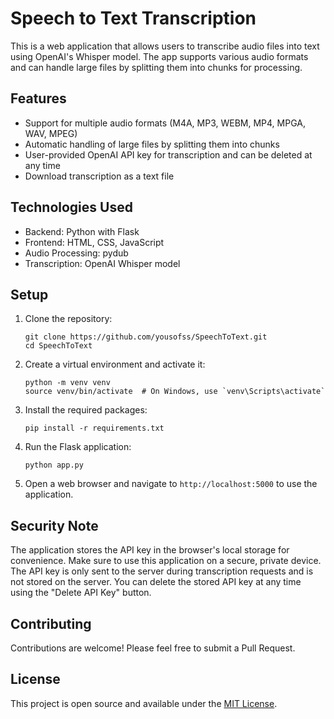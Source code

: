 # Speech to Text Transcription

This is a web application that allows users to transcribe audio files into text using OpenAI's Whisper model. The app supports various audio formats and can handle large files by splitting them into chunks for processing.

## Features

- Support for multiple audio formats (M4A, MP3, WEBM, MP4, MPGA, WAV, MPEG)
- Automatic handling of large files by splitting them into chunks
- User-provided OpenAI API key for transcription and can be deleted at any time
- Download transcription as a text file

## Technologies Used

- Backend: Python with Flask
- Frontend: HTML, CSS, JavaScript
- Audio Processing: pydub
- Transcription: OpenAI Whisper model

## Setup

1. Clone the repository:

   ```
   git clone https://github.com/yousofss/SpeechToText.git
   cd SpeechToText
   ```

2. Create a virtual environment and activate it:

   ```
   python -m venv venv
   source venv/bin/activate  # On Windows, use `venv\Scripts\activate`
   ```

3. Install the required packages:

   ```
   pip install -r requirements.txt
   ```

4. Run the Flask application:

   ```
   python app.py
   ```

5. Open a web browser and navigate to `http://localhost:5000` to use the application.

## Security Note

The application stores the API key in the browser's local storage for convenience. Make sure to use this application on a secure, private device. The API key is only sent to the server during transcription requests and is not stored on the server. You can delete the stored API key at any time using the "Delete API Key" button.

## Contributing

Contributions are welcome! Please feel free to submit a Pull Request.

## License

This project is open source and available under the [MIT License](LICENSE).
